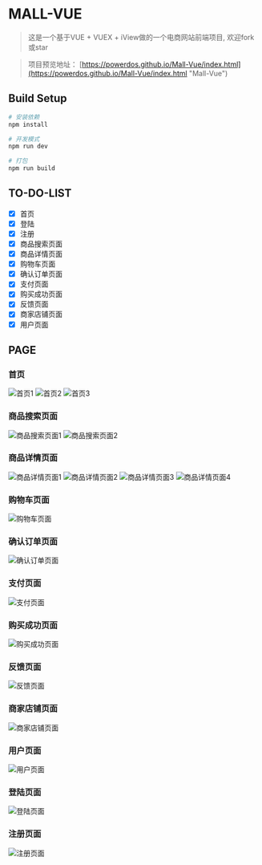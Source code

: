 # MALL-VUE

> 这是一个基于VUE + VUEX + iView做的一个电商网站前端项目, 欢迎fork或star


> 项目预览地址： [https://powerdos.github.io/Mall-Vue/index.html](https://powerdos.github.io/Mall-Vue/index.html "Mall-Vue")

## Build Setup

``` bash
# 安装依赖
npm install

# 开发模式
npm run dev

# 打包
npm run build
```

## TO-DO-LIST
- [x] 首页
- [x] 登陆
- [x] 注册
- [x] 商品搜索页面
- [x] 商品详情页面
- [x] 购物车页面
- [x] 确认订单页面
- [x] 支付页面
- [x] 购买成功页面
- [x] 反馈页面
- [x] 商家店铺页面
- [x] 用户页面

## PAGE

### 首页
![首页1](https://i.imgur.com/cNtx70M.png)
![首页2](https://i.imgur.com/ju5lfUc.png)
![首页3](https://i.imgur.com/K8MMYGq.png)

### 商品搜索页面
![商品搜索页面1](https://i.imgur.com/Wu7TJ4G.png)
![商品搜索页面2](https://i.imgur.com/ZTDRB2X.png)

### 商品详情页面
![商品详情页面1](https://i.imgur.com/0SQxUCN.png)
![商品详情页面2](https://i.imgur.com/kBiQM9O.png)
![商品详情页面3](https://i.imgur.com/aERYRmX.png)
![商品详情页面4](https://i.imgur.com/vRpvcvj.png)

### 购物车页面
![购物车页面](https://i.imgur.com/m5tftN7.png)

### 确认订单页面
![确认订单页面](https://i.imgur.com/iNM3CQH.png)

### 支付页面
![支付页面](https://i.imgur.com/4OdCynR.png)

### 购买成功页面
![购买成功页面](https://i.imgur.com/tOATGZP.png)

### 反馈页面
![反馈页面](https://i.imgur.com/fbOZAH8.png)

### 商家店铺页面
![商家店铺页面](https://i.imgur.com/Zgu54lw.png)

### 用户页面
![用户页面](https://i.imgur.com/ttCwhyT.png)

### 登陆页面
![登陆页面](https://i.imgur.com/d16GjOi.png)

### 注册页面
![注册页面](https://i.imgur.com/no4Cb65.png)
